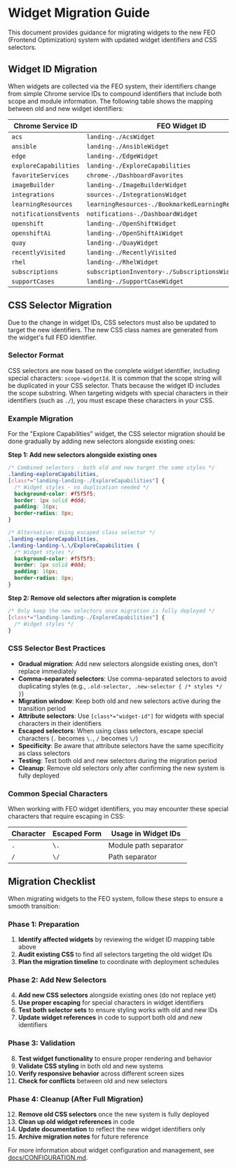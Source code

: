 # Widget Migration Guide

This document provides guidance for migrating widgets to the new FEO (Frontend Optimization) system with updated widget identifiers and CSS selectors.

## Widget ID Migration

When widgets are collected via the FEO system, their identifiers change from simple Chrome service IDs to compound identifiers that include both scope and module information. The following table shows the mapping between old and new widget identifiers:

| Chrome Service ID       | FEO Widget ID                                          |
|-------------------------|--------------------------------------------------------|
| `acs`                   | `landing-./AcsWidget`                                  |
| `ansible`               | `landing-./AnsibleWidget`                              |
| `edge`                  | `landing-./EdgeWidget`                                 |
| `exploreCapabilities`   | `landing-./ExploreCapabilities`                        |
| `favoriteServices`      | `chrome-./DashboardFavorites`                          |
| `imageBuilder`          | `landing-./ImageBuilderWidget`                         |
| `integrations`          | `sources-./IntegrationsWidget`                         |
| `learningResources`     | `learningResources-./BookmarkedLearningResourcesWidget` |
| `notificationsEvents`   | `notifications-./DashboardWidget`                      |
| `openshift`             | `landing-./OpenShiftWidget`                            |
| `openshiftAi`           | `landing-./OpenShiftAiWidget`                          |
| `quay`                  | `landing-./QuayWidget`                                 |
| `recentlyVisited`       | `landing-./RecentlyVisited`                            |
| `rhel`                  | `landing-./RhelWidget`                                 |
| `subscriptions`         | `subscriptionInventory-./SubscriptionsWidget`          |
| `supportCases`          | `landing-./SupportCaseWidget`                          |

## CSS Selector Migration

Due to the change in widget IDs, CSS selectors must also be updated to target the new identifiers. The new CSS class names are generated from the widget's full FEO identifier.

### Selector Format

CSS selectors are now based on the complete widget identifier, including special characters: `scope-widgetId`. It is common that the scope string will be duplicated in your CSS selector. Thats because the widget ID includes the scope substring. When targeting widgets with special characters in their identifiers (such as `./`), you must escape these characters in your CSS.

### Example Migration

For the "Explore Capabilities" widget, the CSS selector migration should be done gradually by adding new selectors alongside existing ones:

**Step 1: Add new selectors alongside existing ones**
```scss
/* Combined selectors - both old and new target the same styles */
.landing-exploreCapabilities,
[class*="landing-landing-./ExploreCapabilities"] {
  /* Widget styles - no duplication needed */
  background-color: #f5f5f5;
  border: 1px solid #ddd;
  padding: 16px;
  border-radius: 8px;
}

/* Alternative: Using escaped class selector */
.landing-exploreCapabilities,
.landing-landing-\.\/ExploreCapabilities {
  /* Widget styles */
  background-color: #f5f5f5;
  border: 1px solid #ddd;
  padding: 16px;
  border-radius: 8px;
}
```

**Step 2: Remove old selectors after migration is complete**
```scss
/* Only keep the new selectors once migration is fully deployed */
[class*="landing-landing-./ExploreCapabilities"] {
  /* Widget styles */
}
```

### CSS Selector Best Practices

- **Gradual migration**: Add new selectors alongside existing ones, don't replace immediately
- **Comma-separated selectors**: Use comma-separated selectors to avoid duplicating styles (e.g., `.old-selector, .new-selector { /* styles */ }`)
- **Migration window**: Keep both old and new selectors active during the transition period
- **Attribute selectors**: Use `[class*="widget-id"]` for widgets with special characters in their identifiers
- **Escaped selectors**: When using class selectors, escape special characters (`.` becomes `\.`, `/` becomes `\/`)
- **Specificity**: Be aware that attribute selectors have the same specificity as class selectors
- **Testing**: Test both old and new selectors during the migration period
- **Cleanup**: Remove old selectors only after confirming the new system is fully deployed

### Common Special Characters

When working with FEO widget identifiers, you may encounter these special characters that require escaping in CSS:

| Character | Escaped Form | Usage in Widget IDs |
|-----------|--------------|---------------------|
| `.`       | `\.`         | Module path separator |
| `/`       | `\/`         | Path separator |

## Migration Checklist

When migrating widgets to the FEO system, follow these steps to ensure a smooth transition:

### Phase 1: Preparation
1. **Identify affected widgets** by reviewing the widget ID mapping table above
2. **Audit existing CSS** to find all selectors targeting the old widget IDs
3. **Plan the migration timeline** to coordinate with deployment schedules

### Phase 2: Add New Selectors
4. **Add new CSS selectors** alongside existing ones (do not replace yet)
5. **Use proper escaping** for special characters in widget identifiers
6. **Test both selector sets** to ensure styling works with old and new IDs
7. **Update widget references** in code to support both old and new identifiers

### Phase 3: Validation
8. **Test widget functionality** to ensure proper rendering and behavior
9. **Validate CSS styling** in both old and new systems
10. **Verify responsive behavior** across different screen sizes
11. **Check for conflicts** between old and new selectors

### Phase 4: Cleanup (After Full Migration)
12. **Remove old CSS selectors** once the new system is fully deployed
13. **Clean up old widget references** in code
14. **Update documentation** to reflect the new widget identifiers only
15. **Archive migration notes** for future reference

For more information about widget configuration and management, see [docs/CONFIGURATION.md](docs/CONFIGURATION.md).
